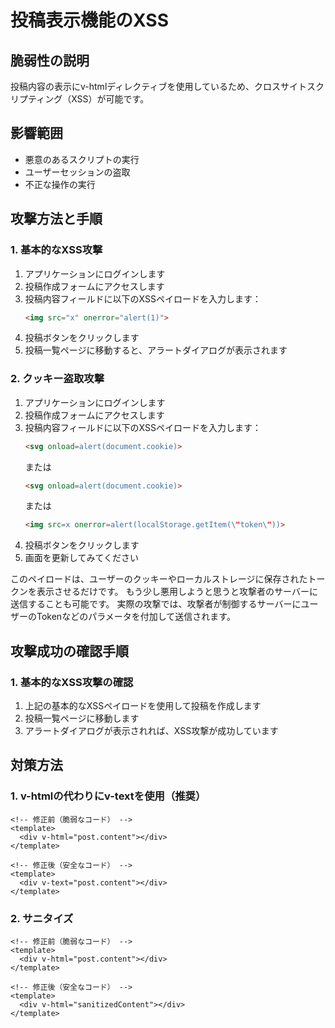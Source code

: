 # 投稿表示機能のXSS

## 脆弱性の説明
投稿内容の表示にv-htmlディレクティブを使用しているため、クロスサイトスクリプティング（XSS）が可能です。

## 影響範囲
- 悪意のあるスクリプトの実行
- ユーザーセッションの盗取
- 不正な操作の実行

## 攻撃方法と手順

### 1. 基本的なXSS攻撃

1. アプリケーションにログインします
2. 投稿作成フォームにアクセスします
3. 投稿内容フィールドに以下のXSSペイロードを入力します：
   ```html
   <img src="x" onerror="alert(1)">
   ```
4. 投稿ボタンをクリックします
5. 投稿一覧ページに移動すると、アラートダイアログが表示されます

### 2. クッキー盗取攻撃

1. アプリケーションにログインします
2. 投稿作成フォームにアクセスします
3. 投稿内容フィールドに以下のXSSペイロードを入力します：
   ```html
   <svg onload=alert(document.cookie)>
   ```
   または
   ```html
   <svg onload=alert(document.cookie)>
   ```
   または
   ```html
   <img src=x onerror=alert(localStorage.getItem(\"token\"))>
   ```
4. 投稿ボタンをクリックします
5. 画面を更新してみてください

このペイロードは、ユーザーのクッキーやローカルストレージに保存されたトークンを表示させるだけです。
もう少し悪用しようと思うと攻撃者のサーバーに送信することも可能です。
実際の攻撃では、攻撃者が制御するサーバーにユーザーのTokenなどのパラメータを付加して送信されます。


## 攻撃成功の確認手順

### 1. 基本的なXSS攻撃の確認

1. 上記の基本的なXSSペイロードを使用して投稿を作成します
2. 投稿一覧ページに移動します
3. アラートダイアログが表示されれば、XSS攻撃が成功しています



## 対策方法
### 1. v-htmlの代わりにv-textを使用（推奨）
```vue
<!-- 修正前（脆弱なコード） -->
<template>
  <div v-html="post.content"></div>
</template>

<!-- 修正後（安全なコード） -->
<template>
  <div v-text="post.content"></div>
</template>
```

### 2. サニタイズ
```vue
<!-- 修正前（脆弱なコード） -->
<template>
  <div v-html="post.content"></div>
</template>

<!-- 修正後（安全なコード） -->
<template>
  <div v-html="sanitizedContent"></div>
</template>
```
